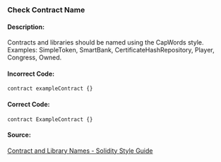 ### Check Contract Name

#### Description:

Contracts and libraries should be named using the CapWords style. Examples: SimpleToken, SmartBank, CertificateHashRepository, Player, Congress, Owned.

#### Incorrect Code:

```solidity
contract exampleContract {}
```

#### Correct Code:

```solidity
contract ExampleContract {}
```

#### Source:

[Contract and Library Names - Solidity Style Guide](https://docs.soliditylang.org/en/v0.8.27/style-guide.html#contract-and-library-names)
